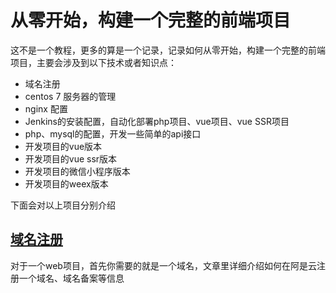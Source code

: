# 从零开始，构建一个完整的前端项目
这不是一个教程，更多的算是一个记录，记录如何从零开始，构建一个完整的前端项目，主要会涉及到以下技术或者知识点：
- 域名注册
- centos 7 服务器的管理
- nginx 配置
- Jenkins的安装配置，自动化部署php项目、vue项目、vue SSR项目
- php、mysql的配置，开发一些简单的api接口 
- 开发项目的vue版本
- 开发项目的vue ssr版本
- 开发项目的微信小程序版本
- 开发项目的weex版本

下面会对以上项目分别介绍
## [域名注册](domain.md)
对于一个web项目，首先你需要的就是一个域名，文章里详细介绍如何在阿是云注册一个域名、域名备案等信息